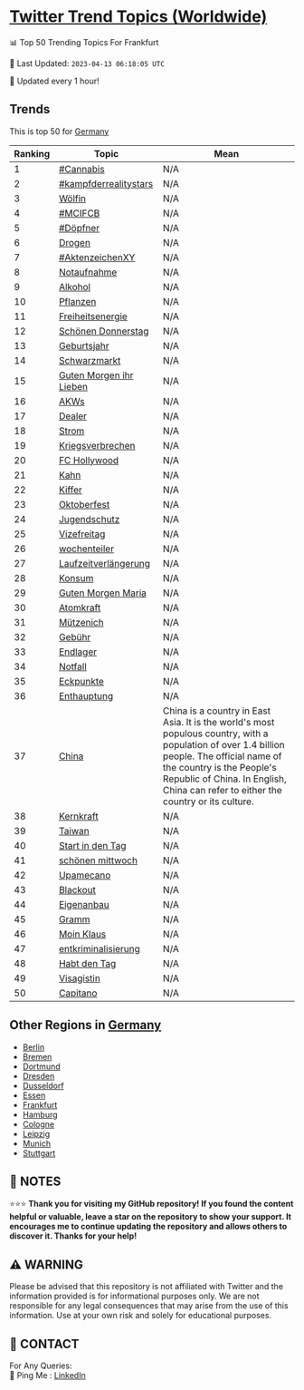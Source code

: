 [Twitter Trend Topics (Worldwide)](https://github.com/ErcinDedeoglu/Twitter-Trend-Topics)
==========


📊 Top 50 Trending Topics For Frankfurt

📆 Last Updated: `2023-04-13 06:18:05 UTC`

🔧 Updated every 1 hour!


## Trends

This is top 50 for [Germany](</Germany>)

| Ranking | Topic | Mean |
| ------- | ------------ | ------------ |
| 1 | [#Cannabis](http://twitter.com/search?q=%23Cannabis) | N/A |
| 2 | [#kampfderrealitystars](http://twitter.com/search?q=%23kampfderrealitystars) | N/A |
| 3 | [Wölfin](http://twitter.com/search?q=W%c3%b6lfin) | N/A |
| 4 | [#MCIFCB](http://twitter.com/search?q=%23MCIFCB) | N/A |
| 5 | [#Döpfner](http://twitter.com/search?q=%23D%c3%b6pfner) | N/A |
| 6 | [Drogen](http://twitter.com/search?q=Drogen) | N/A |
| 7 | [#AktenzeichenXY](http://twitter.com/search?q=%23AktenzeichenXY) | N/A |
| 8 | [Notaufnahme](http://twitter.com/search?q=Notaufnahme) | N/A |
| 9 | [Alkohol](http://twitter.com/search?q=Alkohol) | N/A |
| 10 | [Pflanzen](http://twitter.com/search?q=Pflanzen) | N/A |
| 11 | [Freiheitsenergie](http://twitter.com/search?q=Freiheitsenergie) | N/A |
| 12 | [Schönen Donnerstag](http://twitter.com/search?q=Sch%c3%b6nen+Donnerstag) | N/A |
| 13 | [Geburtsjahr](http://twitter.com/search?q=Geburtsjahr) | N/A |
| 14 | [Schwarzmarkt](http://twitter.com/search?q=Schwarzmarkt) | N/A |
| 15 | [Guten Morgen ihr Lieben](http://twitter.com/search?q=Guten+Morgen+ihr+Lieben) | N/A |
| 16 | [AKWs](http://twitter.com/search?q=AKWs) | N/A |
| 17 | [Dealer](http://twitter.com/search?q=Dealer) | N/A |
| 18 | [Strom](http://twitter.com/search?q=Strom) | N/A |
| 19 | [Kriegsverbrechen](http://twitter.com/search?q=Kriegsverbrechen) | N/A |
| 20 | [FC Hollywood](http://twitter.com/search?q=FC+Hollywood) | N/A |
| 21 | [Kahn](http://twitter.com/search?q=Kahn) | N/A |
| 22 | [Kiffer](http://twitter.com/search?q=Kiffer) | N/A |
| 23 | [Oktoberfest](http://twitter.com/search?q=Oktoberfest) | N/A |
| 24 | [Jugendschutz](http://twitter.com/search?q=Jugendschutz) | N/A |
| 25 | [Vizefreitag](http://twitter.com/search?q=Vizefreitag) | N/A |
| 26 | [wochenteiler](http://twitter.com/search?q=wochenteiler) | N/A |
| 27 | [Laufzeitverlängerung](http://twitter.com/search?q=Laufzeitverl%c3%a4ngerung) | N/A |
| 28 | [Konsum](http://twitter.com/search?q=Konsum) | N/A |
| 29 | [Guten Morgen Maria](http://twitter.com/search?q=Guten+Morgen+Maria) | N/A |
| 30 | [Atomkraft](http://twitter.com/search?q=Atomkraft) | N/A |
| 31 | [Mützenich](http://twitter.com/search?q=M%c3%bctzenich) | N/A |
| 32 | [Gebühr](http://twitter.com/search?q=Geb%c3%bchr) | N/A |
| 33 | [Endlager](http://twitter.com/search?q=Endlager) | N/A |
| 34 | [Notfall](http://twitter.com/search?q=Notfall) | N/A |
| 35 | [Eckpunkte](http://twitter.com/search?q=Eckpunkte) | N/A |
| 36 | [Enthauptung](http://twitter.com/search?q=Enthauptung) | N/A |
| 37 | [China](http://twitter.com/search?q=China) | China is a country in East Asia. It is the world's most populous country, with a population of over 1.4 billion people. The official name of the country is the People's Republic of China. In English, China can refer to either the country or its culture. |
| 38 | [Kernkraft](http://twitter.com/search?q=Kernkraft) | N/A |
| 39 | [Taiwan](http://twitter.com/search?q=Taiwan) | N/A |
| 40 | [Start in den Tag](http://twitter.com/search?q=Start+in+den+Tag) | N/A |
| 41 | [schönen mittwoch](http://twitter.com/search?q=sch%c3%b6nen+mittwoch) | N/A |
| 42 | [Upamecano](http://twitter.com/search?q=Upamecano) | N/A |
| 43 | [Blackout](http://twitter.com/search?q=Blackout) | N/A |
| 44 | [Eigenanbau](http://twitter.com/search?q=Eigenanbau) | N/A |
| 45 | [Gramm](http://twitter.com/search?q=Gramm) | N/A |
| 46 | [Moin Klaus](http://twitter.com/search?q=Moin+Klaus) | N/A |
| 47 | [entkriminalisierung](http://twitter.com/search?q=entkriminalisierung) | N/A |
| 48 | [Habt den Tag](http://twitter.com/search?q=Habt+den+Tag) | N/A |
| 49 | [Visagistin](http://twitter.com/search?q=Visagistin) | N/A |
| 50 | [Capitano](http://twitter.com/search?q=Capitano) | N/A |



## Other Regions in [Germany](</Germany>)

* [Berlin](</Germany/Berlin.md>)
* [Bremen](</Germany/Bremen.md>)
* [Dortmund](</Germany/Dortmund.md>)
* [Dresden](</Germany/Dresden.md>)
* [Dusseldorf](</Germany/Dusseldorf.md>)
* [Essen](</Germany/Essen.md>)
* [Frankfurt](</Germany/Frankfurt.md>)
* [Hamburg](</Germany/Hamburg.md>)
* [Cologne](</Germany/Cologne.md>)
* [Leipzig](</Germany/Leipzig.md>)
* [Munich](</Germany/Munich.md>)
* [Stuttgart](</Germany/Stuttgart.md>)



## 📝 NOTES

⭐⭐⭐ **Thank you for visiting my GitHub repository! If you found the content helpful or valuable, leave a star on the repository to show your support. It encourages me to continue updating the repository and allows others to discover it. Thanks for your help!**


## ⚠️ WARNING

Please be advised that this repository is not affiliated with Twitter and the information provided is for informational purposes only. We are not responsible for any legal consequences that may arise from the use of this information. Use at your own risk and solely for educational purposes.


## 📨 CONTACT

 For Any Queries:  
            🏓 Ping Me : [LinkedIn](https://www.linkedin.com/in/ercindedeoglu/)
